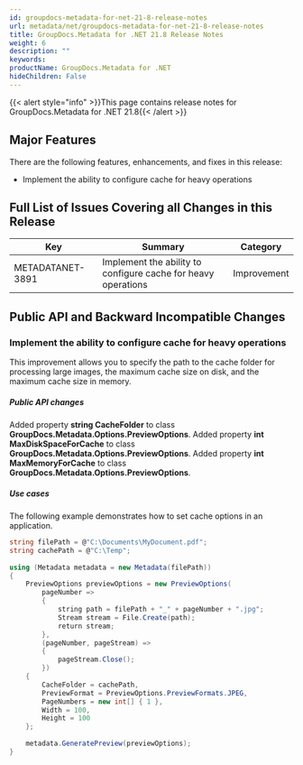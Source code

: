 ```yaml
---
id: groupdocs-metadata-for-net-21-8-release-notes
url: metadata/net/groupdocs-metadata-for-net-21-8-release-notes
title: GroupDocs.Metadata for .NET 21.8 Release Notes
weight: 6
description: ""
keywords: 
productName: GroupDocs.Metadata for .NET
hideChildren: False
---
```

{{< alert style="info" >}}This page contains release notes for GroupDocs.Metadata for .NET 21.8{{< /alert >}}

## Major Features


There are the following features, enhancements, and fixes in this release:

*   Implement the ability to configure cache for heavy operations

## Full List of Issues Covering all Changes in this Release

| Key | Summary | Category |
| --- | --- | --- |
| METADATANET-3891 | Implement the ability to configure cache for heavy operations | Improvement         |



## Public API and Backward Incompatible Changes

### Implement the ability to configure cache for heavy operations

This improvement allows you to specify the path to the cache folder for processing large images, the maximum cache size on disk, and the maximum cache size in memory.

##### Public API changes

Added property **string CacheFolder** to class **GroupDocs.Metadata.Options.PreviewOptions**.
Added property **int MaxDiskSpaceForCache** to class **GroupDocs.Metadata.Options.PreviewOptions**.
Added property **int MaxMemoryForCache** to class **GroupDocs.Metadata.Options.PreviewOptions**.

##### Use cases

The following example demonstrates how to set cache options in an application.

```csharp
string filePath = @"C:\Documents\MyDocument.pdf";
string cachePath = @"C:\Temp";
  
using (Metadata metadata = new Metadata(filePath))
{
    PreviewOptions previewOptions = new PreviewOptions(
        pageNumber =>
        {
            string path = filePath + "_" + pageNumber + ".jpg";
            Stream stream = File.Create(path);
            return stream;
        },
        (pageNumber, pageStream) =>
        {
            pageStream.Close();
        })
    {
        CacheFolder = cachePath,
        PreviewFormat = PreviewOptions.PreviewFormats.JPEG,
        PageNumbers = new int[] { 1 },
        Width = 100,
        Height = 100
    };
  
    metadata.GeneratePreview(previewOptions);
}
```